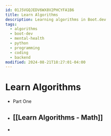 ```yaml
---
id: 01J5VGQJEDV6WX8V2PHCYFA1B6
title: Learn Algorithms
description: Learning algorithms in Boot.dev
tags:
  - algorithms
  - boot-dev
  - mental-health
  - python
  - programming
  - coding
  - backend
modified: 2024-08-21T18:27:01-04:00
---
```

# Learn Algorithms
- Part One
- ## [[Learn Algorithms - Math]]
- 